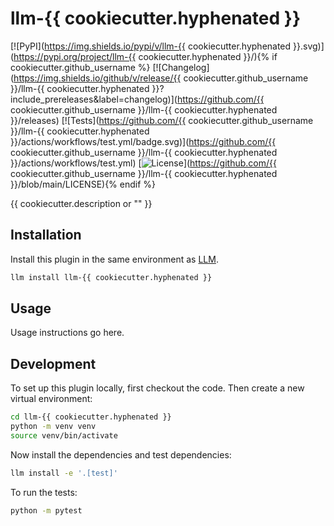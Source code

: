 # llm-{{ cookiecutter.hyphenated }}

[![PyPI](https://img.shields.io/pypi/v/llm-{{ cookiecutter.hyphenated }}.svg)](https://pypi.org/project/llm-{{ cookiecutter.hyphenated }}/){% if cookiecutter.github_username %}
[![Changelog](https://img.shields.io/github/v/release/{{ cookiecutter.github_username }}/llm-{{ cookiecutter.hyphenated }}?include_prereleases&label=changelog)](https://github.com/{{ cookiecutter.github_username }}/llm-{{ cookiecutter.hyphenated }}/releases)
[![Tests](https://github.com/{{ cookiecutter.github_username }}/llm-{{ cookiecutter.hyphenated }}/actions/workflows/test.yml/badge.svg)](https://github.com/{{ cookiecutter.github_username }}/llm-{{ cookiecutter.hyphenated }}/actions/workflows/test.yml)
[![License](https://img.shields.io/badge/license-Apache%202.0-blue.svg)](https://github.com/{{ cookiecutter.github_username }}/llm-{{ cookiecutter.hyphenated }}/blob/main/LICENSE){% endif %}

{{ cookiecutter.description or "" }}

## Installation

Install this plugin in the same environment as [LLM](https://llm.datasette.io/).
```bash
llm install llm-{{ cookiecutter.hyphenated }}
```
## Usage

Usage instructions go here.

## Development

To set up this plugin locally, first checkout the code. Then create a new virtual environment:
```bash
cd llm-{{ cookiecutter.hyphenated }}
python -m venv venv
source venv/bin/activate
```
Now install the dependencies and test dependencies:
```bash
llm install -e '.[test]'
```
To run the tests:
```bash
python -m pytest
```
